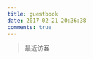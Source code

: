 ```yaml
---
title: guestbook
date: 2017-02-21 20:36:38
comments: true
---
```

>最近访客

<div class="ds-recent-visitors" data-num-items="28" data-avatar-size="42" id="ds-recent-visitors"></div><br>
